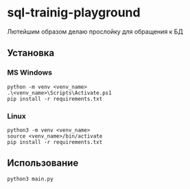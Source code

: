 # sql-trainig-playground
Лютейшим образом делаю прослойку для обращения к БД
## Установка
### MS Windows
```
python -m venv <venv_name>
.\<venv_name>\Scripts\Activate.ps1
pip install -r requirements.txt
```
### Linux
```
python3 -m venv <venv_name>
source <venv_name>/bin/activate
pip install -r requirements.txt
```

## Использование
```
python3 main.py
```
